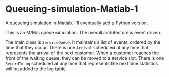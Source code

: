 # Queueing-simulation-Matlab-1
A queueing simulation in Matlab.
I'll eventually add a Python version.

This is an M/M/s queue simulation.
The overall architecture is event driven.

The main class is `ServiceQueue`.
It maintains a list of events, ordered by the time that they occur.
There is one `Arrival` scheduled at any time that represents the arrival of the next customer.
When a customer reaches the front of the waiting queue, they can be moved to a service slot.
There is one `RecordToLog` scheduled at any time that represents the next time statistics will be added to the log table.
